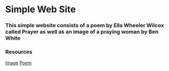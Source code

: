 # Simple Web Site
### This simple website consists of a poem by Ella Wheeler Wilcox called Prayer as well as an image of a praying woman by Ben White

### Resources 
[Image](https://unsplash.com/photos/ReEqHw2GyeI)
[Poem](https://www.public-domain-poetry.com/ella-wheeler-wilcox/prayer-33000)

